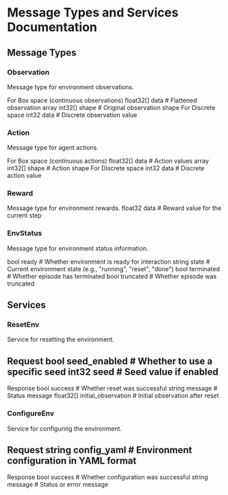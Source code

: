 # Message Types and Services Documentation

## Message Types

### Observation
Message type for environment observations. 

For Box space (continuous observations)
float32[] data # Flattened observation array
int32[] shape # Original observation shape
For Discrete space
int32 data # Discrete observation value


### Action
Message type for agent actions.

For Box space (continuous actions)
float32[] data # Action values array
int32[] shape # Action shape
For Discrete space
int32 data # Discrete action value


### Reward
Message type for environment rewards.
float32 data # Reward value for the current step

### EnvStatus
Message type for environment status information.

bool ready # Whether environment is ready for interaction
string state # Current environment state (e.g., "running", "reset", "done")
bool terminated # Whether episode has terminated
bool truncated # Whether episode was truncated

## Services

### ResetEnv
Service for resetting the environment.

Request
bool seed_enabled # Whether to use a specific seed
int32 seed # Seed value if enabled
---
Response
bool success # Whether reset was successful
string message # Status message
float32[] initial_observation # Initial observation after reset

### ConfigureEnv
Service for configuring the environment.

Request
string config_yaml # Environment configuration in YAML format
---
Response
bool success # Whether configuration was successful
string message # Status or error message